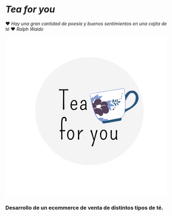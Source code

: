 # *Tea for you* 

♥ *Hay una gran cantidad de poesía y buenos sentimientos en una cajita de té* ♥ *Ralph Waldo*

![logo](/public/img/teaForYou.png)

### Desarrollo de un ecommerce de venta de distintos tipos de té.